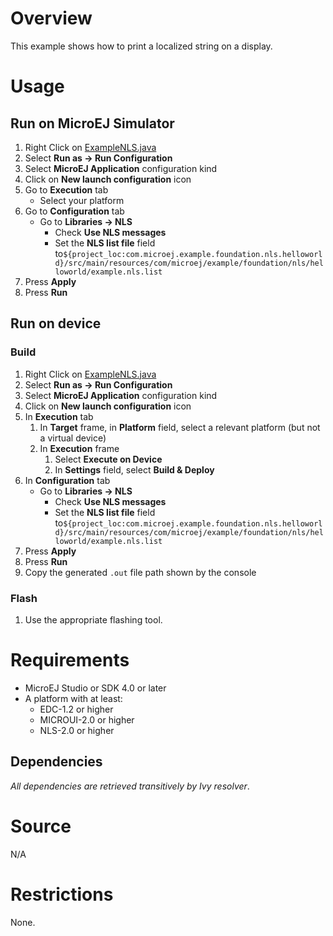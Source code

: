 # Overview
This example shows how to print a localized string on a display.

# Usage
## Run on MicroEJ Simulator
1. Right Click on [ExampleNLS.java](src/main/java/com/microej/example/foundation/nls/helloworld/ExampleNLS.java)
1. Select **Run as -> Run Configuration** 
1. Select **MicroEJ Application** configuration kind
1. Click on **New launch configuration** icon
1. Go to **Execution** tab
	* Select your platform 
1. Go to **Configuration** tab
	* Go to **Libraries -> NLS**
		* Check **Use NLS messages**
		* Set the **NLS list file** field to`${project_loc:com.microej.example.foundation.nls.helloworld}/src/main/resources/com/microej/example/foundation/nls/helloworld/example.nls.list`
1. Press **Apply**
1. Press **Run**


## Run on device
### Build
1. Right Click on [ExampleNLS.java](src/main/java/com/microej/example/foundation/nls/helloworld/ExampleNLS.java)
1. Select **Run as -> Run Configuration**
1. Select **MicroEJ Application** configuration kind
1. Click on **New launch configuration** icon
1. In **Execution** tab
	1. In **Target** frame, in **Platform** field, select a relevant platform (but not a virtual device)
	1. In **Execution** frame
		1. Select **Execute on Device**
		2. In **Settings** field, select **Build & Deploy**
1. In **Configuration** tab
	* Go to **Libraries -> NLS**
		* Check **Use NLS messages**
		* Set the **NLS list file** field to`${project_loc:com.microej.example.foundation.nls.helloworld}/src/main/resources/com/microej/example/foundation/nls/helloworld/example.nls.list`
1. Press **Apply**
1. Press **Run**
1. Copy the generated `.out` file path shown by the console

### Flash
1. Use the appropriate flashing tool.

# Requirements
* MicroEJ Studio or SDK 4.0 or later
* A platform with at least:
	* EDC-1.2 or higher
	* MICROUI-2.0 or higher
	* NLS-2.0 or higher

## Dependencies
_All dependencies are retrieved transitively by Ivy resolver_.

# Source
N/A

# Restrictions
None.

